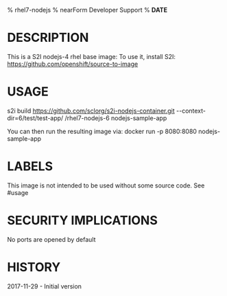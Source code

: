 % rhel7-nodejs
% nearForm Developer Support
% __DATE__

# DESCRIPTION
This is a S2I nodejs-4 rhel base image:
To use it, install S2I: https://github.com/openshift/source-to-image

# USAGE
s2i build https://github.com/sclorg/s2i-nodejs-container.git --context-dir=6/test/test-app/ /rhel7-nodejs-6 nodejs-sample-app

You can then run the resulting image via:
docker run -p 8080:8080 nodejs-sample-app

# LABELS
This image is not intended to be used without some source code. See #usage

# SECURITY IMPLICATIONS
No ports are opened by default

# HISTORY
2017-11-29 - Initial version

